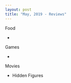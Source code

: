 ```yaml
---
layout: post
title: "May, 2019 - Reviews"
---
```


Food

  - 

Games

  - 

Movies

  - Hidden Figures
